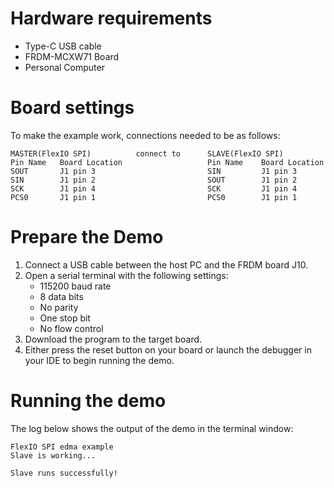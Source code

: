 Hardware requirements
=====================
- Type-C USB cable
- FRDM-MCXW71 Board
- Personal Computer

Board settings
============
To make the example work, connections needed to be as follows:
~~~~~~~~~~~~~~~~~~~~~~~~~~~~~~~~~~~~~~~~~~~~~~~~~~~~~~~~~~~~~~~~~~~~~~
MASTER(FlexIO SPI)          connect to      SLAVE(FlexIO SPI)
Pin Name   Board Location                   Pin Name    Board Location
SOUT       J1 pin 3                         SIN         J1 pin 3
SIN        J1 pin 2                         SOUT        J1 pin 2
SCK        J1 pin 4                         SCK         J1 pin 4
PCS0       J1 pin 1                         PCS0        J1 pin 1
~~~~~~~~~~~~~~~~~~~~~~~~~~~~~~~~~~~~~~~~~~~~~~~~~~~~~~~~~~~~~~~~~~~~~~

Prepare the Demo
================
1.  Connect a USB cable between the host PC and the FRDM board J10.
2.  Open a serial terminal with the following settings:
    - 115200 baud rate
    - 8 data bits
    - No parity
    - One stop bit
    - No flow control
3.  Download the program to the target board.
4.  Either press the reset button on your board or launch the debugger in your IDE to begin running the demo.

Running the demo
================
The log below shows the output of the demo in the terminal window:
~~~~~~~~~~~~~~~~~~~~~~~~~~~~~~~~~~~
FlexIO SPI edma example
Slave is working...

Slave runs successfully!
~~~~~~~~~~~~~~~~~~~~~~~~~~~~~~~~~~~
